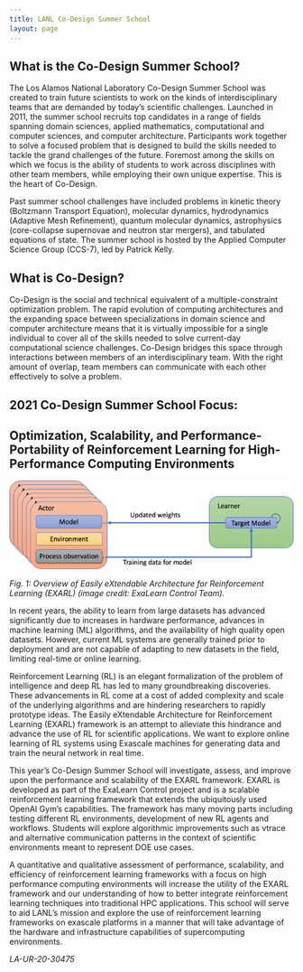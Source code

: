 ```yaml
---
title: LANL Co-Design Summer School
layout: page
---
```


## What is the Co-Design Summer School?

The Los Alamos National Laboratory Co-Design Summer School was created to train future scientists to work on the kinds of interdisciplinary teams that are demanded by today’s scientific challenges. Launched in 2011, the summer school recruits top candidates in a range of fields spanning domain sciences, applied mathematics, computational and computer sciences, and computer architecture. Participants work together to solve a focused problem that is designed to build the skills needed to tackle the grand challenges of the future. Foremost among the skills on which we focus is the ability of students to work across disciplines with other team members, while employing their own unique expertise. This is the heart of Co-Design.

Past summer school challenges have included problems in kinetic theory (Boltzmann Transport Equation), molecular dynamics, hydrodynamics (Adaptive Mesh Refinement), quantum molecular dynamics, astrophysics (core-collapse supernovae and neutron star mergers), and tabulated equations of state. The summer school is hosted by the Applied Computer Science Group (CCS-7), led by Patrick Kelly.

## What is Co-Design?

Co-Design is the social and technical equivalent of a multiple-constraint optimization problem. The rapid evolution of computing architectures and the expanding space between specializations in domain science and computer architecture means that it is virtually impossible for a single individual to cover all of the skills needed to solve current-day computational science challenges. Co-Design bridges this space through interactions between members of an interdisciplinary team. With the right amount of overlap, team members can communicate with each other effectively to solve a problem.

## 2021 Co-Design Summer School Focus:

## Optimization, Scalability, and Performance-Portability of Reinforcement Learning for High-Performance Computing Environments

![](images/EXARL_arch.png)

_Fig. 1: Overview of Easily eXtendable Architecture for Reinforcement Learning (EXARL) (image credit: ExaLearn Control Team)._

In recent years, the ability to learn from large datasets has advanced significantly due to increases in hardware performance, advances in machine learning (ML) algorithms, and the availability of high quality open datasets. However, current ML systems are generally trained prior to deployment and are not capable of adapting to new datasets in the field, limiting real-time or online learning.

Reinforcement Learning (RL) is an elegant formalization of the problem of intelligence and deep RL has led to many groundbreaking discoveries. These advancements in RL come at a cost of added complexity and scale of the underlying algorithms and are hindering researchers to rapidly prototype ideas. The Easily eXtendable Architecture for Reinforcement Learning (EXARL) framework is an attempt to alleviate this hindrance and advance the use of RL for scientific applications. We want to explore online learning of RL systems using Exascale machines for generating data and train the neural network in real time.

This year’s Co-Design Summer School will investigate, assess, and improve upon the performance and scalability of the EXARL framework. EXARL is developed as part of the ExaLearn Control project and is a scalable reinforcement learning framework that extends the ubiquitously used OpenAI Gym’s capabilities. The framework has many moving parts including testing different RL environments, development of new RL agents and workflows. Students will explore algorithmic improvements such as vtrace and alternative communication patterns in the context of scientific environments meant to represent DOE use cases.

A quantitative and qualitative assessment of performance, scalability, and efficiency of reinforcement learning frameworks with a focus on high performance computing environments will increase the utility of the EXARL framework and our understanding of how to better integrate reinforcement learning techniques into traditional HPC applications. This school will serve to aid LANL’s mission and explore the use of reinforcement learning frameworks on exascale platforms in a manner that will take advantage of the hardware and infrastructure capabilities of supercomputing environments.

_LA-UR-20-30475_
